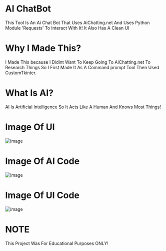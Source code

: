 # AI ChatBot

This Tool Is An Ai Chat Bot That Uses AiChatting.net And Uses Python Module 'Requests' To Interact With It! It Also Has A Clean UI

# Why I Made This?

I Made This because I Didint Want To Keep Going To AiChatting.net To Research Things So I First Made It As A Command prompt Tool Then Used CustomTkinter.

# What Is AI?

AI Is Artificial Intelligence So It Acts Like A Human And Knows Most Things!

# Image Of UI
![image](https://user-images.githubusercontent.com/113810078/226378416-96f5d154-0839-4c0d-a0d1-840b59c3742b.png)

# Image Of AI Code
![image](https://user-images.githubusercontent.com/113810078/226379338-7cd5f951-784b-4102-9f51-acd58517ee8b.png)

# Image Of UI Code
![image](https://user-images.githubusercontent.com/113810078/226379436-4a5710de-5f23-4e4b-8bea-87a156f981d4.png)

# NOTE

This Project Was For Educational Purposes ONLY!
